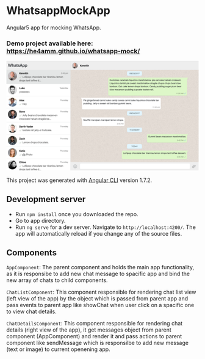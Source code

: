 # WhatsappMockApp

Angular5 app for mocking WhatsApp.
### Demo project available here: https://he4amm.github.io/whatsapp-mock/

![alt text](https://raw.githubusercontent.com/he4amm/wahtsapp-mock/master/src/assets/img/app-preview.png)

This project was generated with [Angular CLI](https://github.com/angular/angular-cli) version 1.7.2.

## Development server

- Run `npm install` once you downloaded the repo.
- Go to app directory.
- Run `ng serve` for a dev server. Navigate to `http://localhost:4200/`. The app will automatically reload if you change any of the source files.

## Components

`AppComponent`: The parent component and holds the main app functionality, as it is responsibe to add new chat message to spacific app and bind the new array of chats to child components.

`ChatListComponent`: This component responsible for rendering chat list view (left view of the app) by the object which is passed from parent app and pass events to parent app like showChat when user click on a spacific one to view chat details.

`ChatDetailsComponent`: This component responsible for rendering chat details (right view of the app), it get messages object from parent component (AppComponent) and render it and pass actions to parent component like sendMessage which is responsilbe to add new message (text or image) to current openening app.
